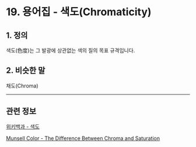 # 19. 용어집 - 색도(Chromaticity)

## 1. 정의
색도(色度)는 그 발광에 상관없는 색의 질의 목표 규격입니다.

## 2. 비슷한 말
채도(Chroma)

***

## 관련 정보

[위키백과 - 색도](https://ko.wikipedia.org/wiki/%EC%83%89%EB%8F%84)

[Munsell Color - The Difference Between Chroma and Saturation](https://munsell.com/color-blog/difference-chroma-saturation/)